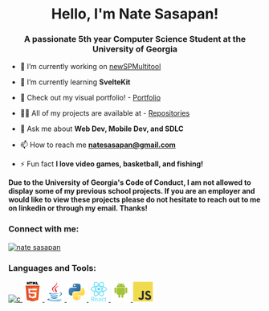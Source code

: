 <h1 align="center">Hello, I'm Nate Sasapan!</h1>
<h3 align="center">A passionate 5th year Computer Science Student at the University of Georgia</h3>

  
- 🔭 I’m currently working on [newSPMultitool](https://github.com/natesasapan/newSPMultitool)

- 🌱 I’m currently learning **SvelteKit**

- 💼 Check out my visual portfolio! - [Portfolio](https://natesasapan.github.io/natecv.github.io/index.html)

- 👨‍💻 All of my projects are available at - [Repositories](https://github.com/natesasapan?tab=repositories)

- 💬 Ask me about **Web Dev, Mobile Dev, and SDLC**

- 📫 How to reach me **natesasapan@gmail.com**

- ⚡ Fun fact **I love video games, basketball, and fishing!**

**Due to the University of Georgia's Code of Conduct, I am not allowed to display some of my previous school projects. If you are an employer and would like to view these projects please do not hesitate to reach out to me on linkedin or through my email. Thanks!**

<h3 align="left">Connect with me:</h3>
<p align="left">
<a href="https://www.linkedin.com/in/nate-sasapan-901115255/" target="blank"><img align="center" src="https://raw.githubusercontent.com/rahuldkjain/github-profile-readme-generator/master/src/images/icons/Social/linked-in-alt.svg" alt="nate sasapan" height="30" width="40" /></a>
</p>

<h3 align="left">Languages and Tools:</h3>
<p align="left">
  <a href="https://www.cprogramming.com/" target="_blank" rel="noreferrer"> <img src="https://    raw.githubusercontent.com/devicons/devicon/master/icons/c/c-original.svg" alt="c" width="40" height="40"/> 
  </a> 
  <a href="https://www.w3.org/html/" target="_blank" rel="noreferrer"> <img src="https://raw.githubusercontent.com/devicons/devicon/master/icons/html5/html5-original-wordmark.svg" alt="html5" width="40" height="40"/> 
  </a> 
  <a href="https://www.java.com" target="_blank" rel="noreferrer"> <img src="https://raw.githubusercontent.com/devicons/devicon/master/icons/java/java-original.svg" alt="java" width="40" height="40"/> 
  </a> 
  <a href="https://www.python.org" target="_blank" rel="noreferrer"> <img src="https://raw.githubusercontent.com/devicons/devicon/master/icons/python/python-original.svg" alt="python" width="40" height="40"/> 
  </a>
  <a href="https://reactjs.org/" target="_blank" rel="noreferrer"> <img src="https://raw.githubusercontent.com/devicons/devicon/master/icons/react/react-original-wordmark.svg" alt="react" width="40" height="40"/>
  </a>
  <a href="https://developer.android.com/" target="_blank" rel="noreferrer"> <img src="https://raw.githubusercontent.com/devicons/devicon/master/icons/android/android-original-wordmark.svg" alt="android" width="40" height="40"/> 
  </a>
  <a href="https://developer.mozilla.org/en-US/docs/Web/JavaScript" target="_blank" rel="noreferrer"> <img src="https://raw.githubusercontent.com/devicons/devicon/master/icons/javascript/javascript-original.svg" alt="javascript" width="40" height="40"/> 
  </a>
  
</p>

<!--
**natesasapan/natesasapan** is a ✨ _special_ ✨ repository because its `README.md` (this file) appears on your GitHub profile.

Here are some ideas to get you started:

- 🔭 I’m currently working on ...
- 🌱 I’m currently learning ...
- 👯 I’m looking to collaborate on ...
- 🤔 I’m looking for help with ...
- 💬 Ask me about ...
- 📫 How to reach me: ...
- 😄 Pronouns: ...
- ⚡ Fun fact: ...
-->
